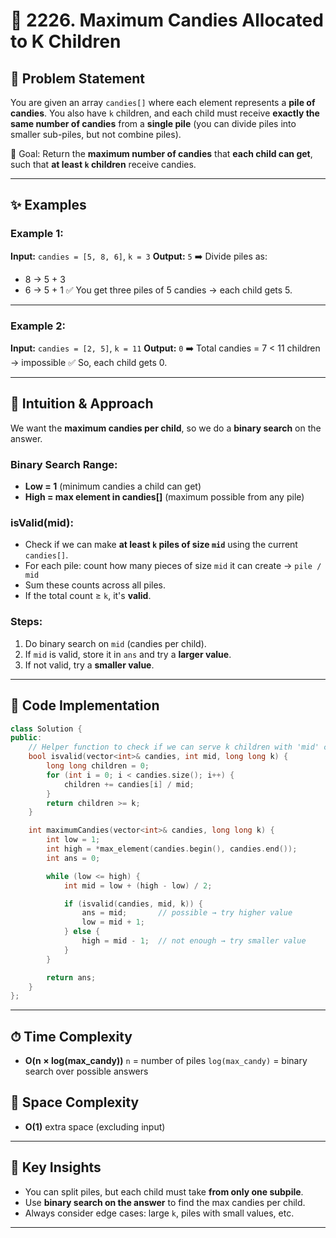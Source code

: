 
# 🍬 2226. Maximum Candies Allocated to K Children

## 📝 Problem Statement

You are given an array `candies[]` where each element represents a **pile of candies**.
You also have `k` children, and each child must receive **exactly the same number of candies** from a **single pile** (you can divide piles into smaller sub-piles, but not combine piles).

🎯 Goal:
Return the **maximum number of candies** that **each child can get**, such that **at least `k` children** receive candies.

---

## ✨ Examples

### Example 1:

**Input:** `candies = [5, 8, 6]`, `k = 3`
**Output:** `5`
➡️ Divide piles as:

* 8 → 5 + 3
* 6 → 5 + 1
  ✅ You get three piles of 5 candies → each child gets 5.

---

### Example 2:

**Input:** `candies = [2, 5]`, `k = 11`
**Output:** `0`
➡️ Total candies = 7 < 11 children → impossible
✅ So, each child gets 0.

---

## 🚀 Intuition & Approach

We want the **maximum candies per child**, so we do a **binary search** on the answer.

### Binary Search Range:

* **Low = 1** (minimum candies a child can get)
* **High = max element in candies\[]** (maximum possible from any pile)

### isValid(mid):

* Check if we can make **at least `k` piles of size `mid`** using the current `candies[]`.
* For each pile: count how many pieces of size `mid` it can create → `pile / mid`
* Sum these counts across all piles.
* If the total count ≥ `k`, it's **valid**.

### Steps:

1. Do binary search on `mid` (candies per child).
2. If `mid` is valid, store it in `ans` and try a **larger value**.
3. If not valid, try a **smaller value**.

---

## 🔢 Code Implementation

```cpp
class Solution {
public:
    // Helper function to check if we can serve k children with 'mid' candies each
    bool isvalid(vector<int>& candies, int mid, long long k) {
        long long children = 0;
        for (int i = 0; i < candies.size(); i++) {
            children += candies[i] / mid;
        }
        return children >= k;
    }

    int maximumCandies(vector<int>& candies, long long k) {
        int low = 1;
        int high = *max_element(candies.begin(), candies.end());
        int ans = 0;

        while (low <= high) {
            int mid = low + (high - low) / 2;

            if (isvalid(candies, mid, k)) {
                ans = mid;       // possible → try higher value
                low = mid + 1;
            } else {
                high = mid - 1;  // not enough → try smaller value
            }
        }

        return ans;
    }
};
```

---

## ⏱ Time Complexity

* **O(n × log(max\_candy))**
  `n` = number of piles
  `log(max_candy)` = binary search over possible answers

## 💾 Space Complexity

* **O(1)** extra space (excluding input)

---

## 🌟 Key Insights

* You can split piles, but each child must take **from only one subpile**.
* Use **binary search on the answer** to find the max candies per child.
* Always consider edge cases: large `k`, piles with small values, etc.

---
